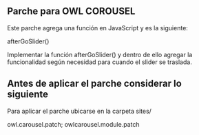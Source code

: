 Parche para OWL COROUSEL
------------------------
Este parche agrega una función en JavaScript y es la siguiente:

afterGoSlider()

Implementar la función afterGoSlider() y dentro de ello agregar la funcionalidad según necesidad para cuando el slider se traslada.

Antes de aplicar el parche considerar lo siguiente
--------------------------------------------------
Para aplicar el parche ubicarse en la carpeta sites/

owl.carousel.patch;
owlcarousel.module.patch


